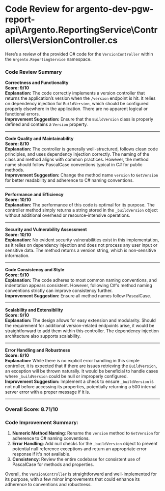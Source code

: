 # Code Review for argento-dev-pgw-report-api\Argento.ReportingService\Controllers\VersionController.cs

Here’s a review of the provided C# code for the `VersionController` within the `Argento.ReportingService` namespace.

### Code Review Summary

**Correctness and Functionality**  
**Score: 9/10**  
**Explanation:** The code correctly implements a version controller that returns the application’s version when the `/version` endpoint is hit. It relies on dependency injection for `BuildVersion`, which should be configured properly elsewhere in the application. There are no apparent logical or functional errors.  
**Improvement Suggestion:** Ensure that the `BuildVersion` class is properly defined and contains a `Version` property.

---

**Code Quality and Maintainability**  
**Score: 8/10**  
**Explanation:** The controller is generally well-structured, follows clean code principles, and uses dependency injection correctly. The naming of the class and method aligns with common practices. However, the method name should follow PascalCase conventions typical in C# for public methods.  
**Improvement Suggestion:** Change the method name `version` to `GetVersion` for better readability and adherence to C# naming conventions.

---

**Performance and Efficiency**  
**Score: 10/10**  
**Explanation:** The performance of this code is optimal for its purpose. The controller method simply returns a string stored in the `_buildVersion` object without additional overhead or resource-intensive operations.  

---

**Security and Vulnerability Assessment**  
**Score: 10/10**  
**Explanation:** No evident security vulnerabilities exist in this implementation, as it relies on dependency injection and does not process any user input or sensitive data. The method returns a version string, which is non-sensitive information.  

---

**Code Consistency and Style**  
**Score: 9/10**  
**Explanation:** The code adheres to most common naming conventions, and indentation appears consistent. However, following C#'s method naming conventions strictly can improve consistency further.  
**Improvement Suggestion:** Ensure all method names follow PascalCase.

---

**Scalability and Extensibility**  
**Score: 9/10**  
**Explanation:** The design allows for easy extension and modularity. Should the requirement for additional version-related endpoints arise, it would be straightforward to add them within this controller. The dependency injection architecture also supports scalability.  

---

**Error Handling and Robustness**  
**Score: 8/10**  
**Explanation:** While there is no explicit error handling in this simple controller, it is expected that if there are issues retrieving the `BuildVersion`, an exception will be thrown naturally. It would be beneficial to handle cases where `_buildVersion` could be null or improperly configured.  
**Improvement Suggestion:** Implement a check to ensure `_buildVersion` is not null before accessing its properties, potentially returning a 500 internal server error with a proper message if it is.

---

### Overall Score: 8.71/10

### Code Improvement Summary:
1. **Numeric Method Naming**: Rename the `version` method to `GetVersion` for adherence to C# naming conventions.
2. **Error Handling**: Add null checks for the `_buildVersion` object to prevent potential null reference exceptions and return an appropriate error response if it's not available.
3. **Consistency**: Review the entire codebase for consistent use of PascalCase for methods and properties.

Overall, the `VersionController` is straightforward and well-implemented for its purpose, with a few minor improvements that could enhance its adherence to conventions and robustness.